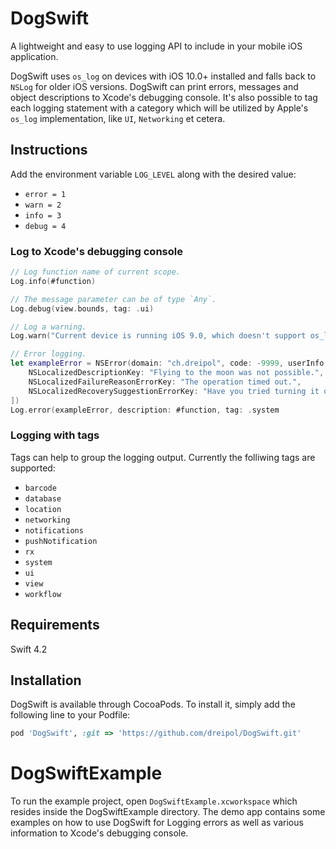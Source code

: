# DogSwift

A lightweight and easy to use logging API to include in your mobile iOS application. 

DogSwift uses `os_log` on devices with iOS 10.0+ installed and falls back to `NSLog` for older iOS versions. DogSwift can print errors, messages and object descriptions to Xcode's debugging console. It's also possible to tag each logging statement with a category which will be utilized by Apple's `os_log` implementation, like `UI`, `Networking` et cetera.

## Instructions

Add the environment variable `LOG_LEVEL` along with the desired value:
- `error = 1`
- `warn = 2`
- `info = 3`
- `debug = 4`

### Log to Xcode's debugging console
```swift
// Log function name of current scope.
Log.info(#function)

// The message parameter can be of type `Any`.
Log.debug(view.bounds, tag: .ui)

// Log a warning.
Log.warn("Current device is running iOS 9.0, which doesn't support os_log.", tag: .location)

// Error logging.
let exampleError = NSError(domain: "ch.dreipol", code: -9999, userInfo: [
    NSLocalizedDescriptionKey: "Flying to the moon was not possible.",
    NSLocalizedFailureReasonErrorKey: "The operation timed out.",
    NSLocalizedRecoverySuggestionErrorKey: "Have you tried turning it off and on again?"
])
Log.error(exampleError, description: #function, tag: .system
```

### Logging with tags
Tags can help to group the logging output. Currently the folliwing tags are supported:
- `barcode`
- `database`
- `location`
- `networking`
- `notifications`
- `pushNotification`
- `rx`
- `system`
- `ui`
- `view`
- `workflow`

## Requirements

Swift 4.2

## Installation

DogSwift is available through CocoaPods. To install
it, simply add the following line to your Podfile:

```ruby
pod 'DogSwift', :git => 'https://github.com/dreipol/DogSwift.git'
```

# DogSwiftExample

To run the example project, open `DogSwiftExample.xcworkspace` which resides inside the DogSwiftExample directory. The demo app contains some examples on how to use DogSwift for Logging errors as well as various information to Xcode's debugging console.
